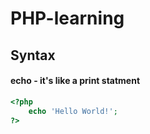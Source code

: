 # PHP-learning
## Syntax
#### echo - it's like a print statment
```php
<?php
    echo 'Hello World!';
?>  
```
